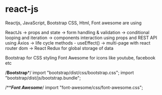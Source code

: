 # react-js

Reactjs, JavaScript, Bootstrap CSS, Html, Font awesome are using

ReactJs -> props and state
        -> form handling & validation
        -> conditional looping and iteration
        -> components interaction using props and REST API using Axios
        -> life cycle methods - useEffect()
        -> multi-page with react router dom
        -> React Redux for global storage of data
           
Bootstrap for CSS styling
Font Awesome for icons like youtube, facebook etc

/****Bootstrap*****/
import "bootstrap/dist/css/bootstrap.css";
import "bootstrap/dist/js/bootstrap.bundle";

/*******Font Awesome*****/
import "font-awesome/css/font-awesome.css";
